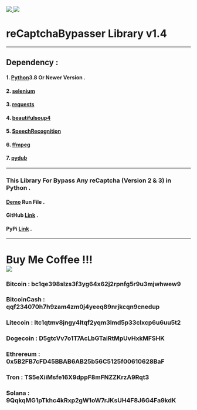 <!-- Writed By : Dr.Linux -->

<a href="https://python.org" target="_blank">
<img src="https://img.shields.io/badge/python-v3.8-blue">
</a>

<a href="#">
<img src="https://img.shields.io/badge/platform-Linux%20%7C%20Windows%2010%20%7C%208.1%20%7C%207%20%7C-brown">
</a>

<h1>reCaptchaBypasser Library v1.4</h1>

<hr>

<h2>Dependency :</h2>
<h4>1. <a href="https://python.org" target="_blank">Python</a>3.8 Or Newer Version .</h4>
<h4>2. <a href="https://pypi.org/project/selenium" target="_blank">selenium</a></h4>
<h4>3. <a href="https://pypi.org/project/requests/" target="_blank">requests</a></h4>
<h4>4. <a href="https://pypi.org/project/beautifulsoup4/" target="_blank">beautifulsoup4</a></h4>
<h4>5. <a href="https://pypi.org/project/SpeechRecognition/" target="_blank">SpeechRecognition</a></h4>
<h4>6. <a href="https://ffmpeg.org/download.html" target="_blank">ffmpeg</a></h4>
<h4>7. <a href="https://pypi.org/project/pydub/" target="_blank">pydub</a></h4>

<hr>

<h3>This Library For Bypass Any reCaptcha (Version 2 & 3) in Python .</h3>
<h4><a href="https://github.com/DrLinuxOfficial/reCaptchaBypasser-Py/tree/main/Demo" target="_blank">Demo</a> Run File .</h4>
<h4>GitHub <a href="https://github.com/DrLinuxOfficial/reCaptchaBypasser-Py" target="_blank">Link</a> .</h4>
<h4>PyPi <a href="https://pypi.org/project/reCaptchaBypasser" target="_blank">Link</a> .</h4>

<hr>

<h1>
Buy Me Coffee !!!
<br>
<a href="https://t.me/CHANNEL_TERMUX_HACK">
<img src="https://img.shields.io/badge/-buy_me_a%C2%A0coffee-gray?logo=buy-me-a-coffee">
</a>
</h1>
<h3><b>Bitcoin : </b>bc1qe398slzs3f3yg64x62j2rpnfg5r9u3mjwhwew9</h3>
<h3><b>BitcoinCash : </b>qqf234070h7h9zam4zm0j4yeeq89nrjkcqn9cnedup</h3>
<h3><b>Litecoin : </b>ltc1qtmv8jngy4ltqf2yqm3lmd5p33clxcp6u6uu5t2</h3>
<h3><b>Dogecoin : </b>D5gtcVv7o1T7AcLbGTaiRtMpUvHxkMFSHK</h3>
<h3><b>Ethrereum : </b>0x5B2FB7cFD45BBAB6AB25b56C5125f00610628BaF</h3>
<h3><b>Tron : </b>TS5eXiiMsfe16X9dppF8mFNZZKrzA9Rqt3</h3>
<h3><b>Solana : </b>9QqkqMG1pTkhc4kRxp2gW1oW7rJKsUH4F8J6G4Fa9kdK</h3>
